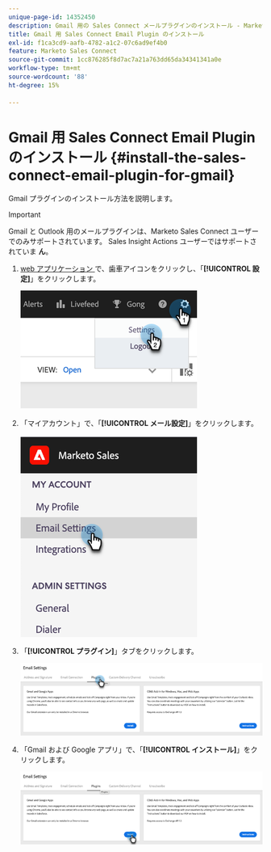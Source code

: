 ```yaml
---
unique-page-id: 14352450
description: Gmail 用の Sales Connect メールプラグインのインストール - Marketo ドキュメント – 製品ドキュメント
title: Gmail 用 Sales Connect Email Plugin のインストール
exl-id: f1ca3cd9-aafb-4782-a1c2-07c6ad9ef4b0
feature: Marketo Sales Connect
source-git-commit: 1cc876285f8d7ac7a21a763dd65da34341341a0e
workflow-type: tm+mt
source-wordcount: '88'
ht-degree: 15%

---
```


# Gmail 用 Sales Connect Email Plugin のインストール {#install-the-sales-connect-email-plugin-for-gmail}

Gmail プラグインのインストール方法を説明します。

>[!IMPORTANT]
>
>Gmail と Outlook 用のメールプラグインは、Marketo Sales Connect ユーザーでのみサポートされています。 Sales Insight Actions ユーザーではサポートされていま **ん**。

1. [web アプリケーション ](https://toutapp.com/next#settings) で、歯車アイコンをクリックし、「**[!UICONTROL 設定]**」をクリックします。

   ![](assets/install-the-sales-connect-email-plugin-for-gmail-1.png)

1. 「マイアカウント」で、「**[!UICONTROL メール設定]**」をクリックします。

   ![](assets/install-the-sales-connect-email-plugin-for-gmail-2.png)

1. 「**[!UICONTROL プラグイン]**」タブをクリックします。

   ![](assets/install-the-sales-connect-email-plugin-for-gmail-3.png)

1. 「Gmail および Google アプリ」で、「**[!UICONTROL インストール]**」をクリックします。

   ![](assets/install-the-sales-connect-email-plugin-for-gmail-4.png)
